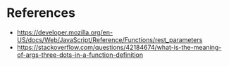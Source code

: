 # References

- https://developer.mozilla.org/en-US/docs/Web/JavaScript/Reference/Functions/rest_parameters
- https://stackoverflow.com/questions/42184674/what-is-the-meaning-of-args-three-dots-in-a-function-definition
